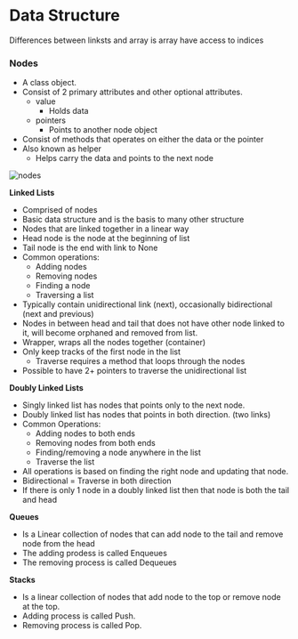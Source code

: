 # Data Structure  
 
 Differences between linksts and array is array have access to indices

### Nodes  
- A class object.
- Consist of 2 primary attributes and other optional attributes.
    - value
        - Holds data
    - pointers
        - Points to another node object
- Consist of methods that operates on either the data or the pointer
- Also known as helper
    - Helps carry the data and points to the next node
 
![nodes](https://raw.githubusercontent.com/khongminhtn/software-engineering-studies/main/codecamp/image/nodes.png)
 
**Linked Lists**
- Comprised of nodes
- Basic data structure and is the basis to many other structure
- Nodes that are linked together in a linear way
- Head node is the node at the beginning of list
- Tail node is the end with link to None
- Common operations:
    - Adding nodes
    - Removing nodes
    - Finding a node
    - Traversing a list
- Typically contain unidirectional link (next), occasionally bidirectional (next and previous)
- Nodes in between head and tail that does not have other node linked to it, will become orphaned and removed from list.
- Wrapper, wraps all the nodes together (container)
- Only keep tracks of the first node in the list
    - Traverse requires a method that loops through the nodes
- Possible to have 2+ pointers to traverse the unidirectional list

 
**Doubly Linked Lists**
- Singly linked list has nodes that points only to the next node.
- Doubly linked list has nodes that points in both direction. (two links)
- Common Operations:
    - Adding nodes to both ends
    - Removing nodes from both ends
    - Finding/removing a node anywhere in the list
    - Traverse the list
- All operations is based on finding the right node and updating that node.
- Bidirectional = Traverse in both direction
- If there is only 1 node in a doubly linked list then that node is both the tail and head

 
**Queues**
-  Is a Linear collection of nodes that can add node to the tail and remove node from the head
-  The adding prodess is called Enqueues
-  The removing process is called Dequeues
 
**Stacks**
- Is a linear collection of nodes that add node to the top or remove node at the top.
- Adding process is called Push.
- Removing process is called Pop.
 
